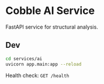 # Cobble AI Service

FastAPI service for structural analysis.

## Dev

```bash
cd services/ai
uvicorn app.main:app --reload
```

Health check: `GET /health`

